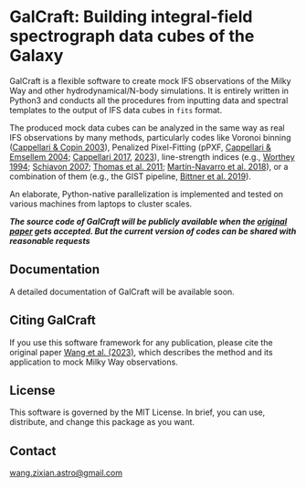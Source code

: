 
# GalCraft: Building integral-field spectrograph data cubes of the Galaxy


GalCraft is a flexible software to create mock IFS observations of the Milky Way and other hydrodynamical/N-body simulations. It is entirely written in Python3 and conducts all the procedures from inputting data and spectral templates to the output of IFS data cubes in `fits` format. 

The produced mock data cubes can be analyzed in the same way as real IFS observations by many methods, particularly codes like Voronoi binning ([Cappellari & Copin 2003](https://ui.adsabs.harvard.edu/abs/2003MNRAS.342..345C/abstract)), Penalized Pixel-Fitting (pPXF, [Cappellari & Emsellem 2004](https://ui.adsabs.harvard.edu/abs/2004PASP..116..138C/abstract); [Cappellari 2017](https://ui.adsabs.harvard.edu/abs/2017MNRAS.466..798C/abstract), [2023](https://ui.adsabs.harvard.edu/abs/2023MNRAS.526.3273C/abstract)), line-strength indices (e.g., [Worthey 1994](https://ui.adsabs.harvard.edu/abs/1994ApJS...95..107W/abstract); [Schiavon 2007](https://ui.adsabs.harvard.edu/abs/2007ApJS..171..146S/abstract); [Thomas et al. 2011](https://ui.adsabs.harvard.edu/abs/2011MNRAS.412.2183T/abstract); [Martín-Navarro et al. 2018](https://ui.adsabs.harvard.edu/abs/2018MNRAS.475.3700M/abstract)), or a combination of them (e.g., the GIST pipeline, [Bittner et al. 2019](https://ui.adsabs.harvard.edu/abs/2019A%26A...628A.117B/abstract)).

An elaborate, Python-native parallelization is implemented and tested on various machines from laptops to cluster scales. 

***The source code of GalCraft will be publicly available when the [original paper](https://ui.adsabs.harvard.edu/abs/2023arXiv231018258W/abstract) gets accepted. But the current version of codes can be shared with reasonable requests***



[//]: # (## Installation)

[//]: # ()
[//]: # (### Using pip)

[//]: # (```)

[//]: # (pip install pymcfost)

[//]: # (```)

[//]: # ()
[//]: # (### From the git repo)

[//]: # (```)

[//]: # (git clone https://github.com/purmortal/galcraft.git)

[//]: # (cd pymcfost)

[//]: # (pip install .)

[//]: # (```)



## Documentation
A detailed documentation of GalCraft will be available soon.




## Citing GalCraft
If you use this software framework for any publication, please cite the original paper [Wang et al. (2023)](https://ui.adsabs.harvard.edu/abs/2023arXiv231018258W/abstract), which describes the method and its application to mock Milky Way observations.




## License
This software is governed by the MIT License. In brief, you can use, distribute, and change this package as you want.


## Contact 
wang.zixian.astro@gmail.com
